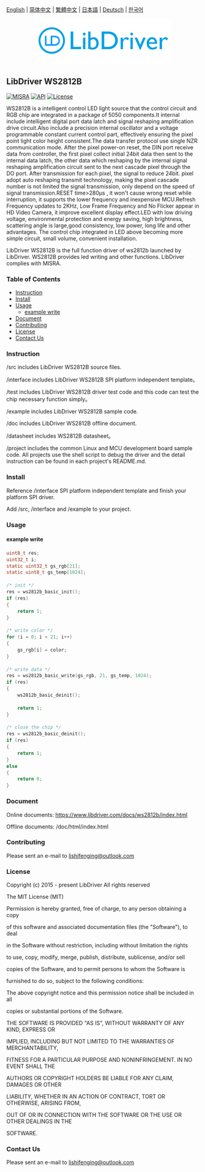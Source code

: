 [English](/README.md) | [ 简体中文](/README_zh-Hans.md) | [繁體中文](/README_zh-Hant.md) | [日本語](/README_ja.md) | [Deutsch](/README_de.md) | [한국어](/README_ko.md)

<div align=center>
<img src="/doc/image/logo.png"/>
</div>

## LibDriver WS2812B
[![MISRA](https://img.shields.io/badge/misra-compliant-brightgreen.svg)](/misra/README.md) [![API](https://img.shields.io/badge/api-reference-blue.svg)](https://www.libdriver.com/docs/ws2812b/index.html) [![License](https://img.shields.io/badge/license-MIT-brightgreen.svg)](/LICENSE) 

WS2812B is a intelligent control LED light source that the control circuit and RGB chip are integrated in a package of 5050 components.It internal include intelligent digital port data latch and signal reshaping amplification drive circuit.Also include a precision internal oscillator and a voltage programmable constant current control part, effectively ensuring the pixel point light color height consistent.The data transfer protocol use single NZR communication mode. After the pixel power-on reset, the DIN port receive data from controller, the first pixel collect initial 24bit data then sent to the internal data latch, the other data which
reshaping by the internal signal reshaping amplification circuit sent to the next cascade pixel through the DO port. After transmission for each pixel, the signal to reduce 24bit. pixel adopt auto reshaping transmit technology, making the pixel cascade number is not limited the signal transmission, only depend on the speed of signal transmission.RESET time>280μs , it won't cause wrong reset while interruption, it supports the lower frequency and inexpensive MCU.Refresh Frequency updates to 2KHz, Low Frame Frequency and No Flicker appear in HD Video Camera, it improve excellent display effect.LED with low driving voltage, environmental protection and energy saving, high brightness, scattering angle is large,good consistency, low power, long life and other advantages. The control chip integrated in LED above becoming more simple circuit, small volume, convenient installation.

LibDriver WS2812B is the full function driver of ws2812b  launched by LibDriver. WS2812B provides led writing and other functions. LibDriver complies with MISRA.

### Table of Contents

  - [Instruction](#Instruction)
  - [Install](#Install)
  - [Usage](#Usage)
    - [example write](#example-write)
  - [Document](#Document)
  - [Contributing](#Contributing)
  - [License](#License)
  - [Contact Us](#Contact-Us)

### Instruction

/src includes LibDriver WS2812B source files.

/interface includes LibDriver WS2812B SPI platform independent template。

/test includes LibDriver WS2812B driver test code and this code can test the chip necessary function simply。

/example includes LibDriver WS2812B sample code.

/doc includes LibDriver WS2812B offline document.

/datasheet includes WS2812B datasheet。

/project includes the common Linux and MCU development board sample code. All projects use the shell script to debug the driver and the detail instruction can be found in each project's README.md.

### Install

Reference /interface SPI platform independent template and finish your platform SPI driver.

Add /src, /interface and /example to your project.

### Usage

#### example write

```C
uint8_t res;
uint32_t i;
static uint32_t gs_rgb[21]; 
static uint8_t gs_temp[1024];

/* init */
res = ws2812b_basic_init();
if (res)
{
    return 1;
}

/* write color */
for (i = 0; i < 21; i++)
{
    gs_rgb[i] = color;
}

/* write data */
res = ws2812b_basic_write(gs_rgb, 21, gs_temp, 1024);
if (res)
{
    ws2812b_basic_deinit();

    return 1;
}

/* close the chip */
res = ws2812b_basic_deinit();
if (res)
{
    return 1;
}
else
{
    return 0;
}
```

### Document

Online documents: https://www.libdriver.com/docs/ws2812b/index.html

Offline documents: /doc/html/index.html

### Contributing

Please sent an e-mail to lishifenging@outlook.com

### License

Copyright (c) 2015 - present LibDriver All rights reserved



The MIT License (MIT) 



Permission is hereby granted, free of charge, to any person obtaining a copy

of this software and associated documentation files (the "Software"), to deal

in the Software without restriction, including without limitation the rights

to use, copy, modify, merge, publish, distribute, sublicense, and/or sell

copies of the Software, and to permit persons to whom the Software is

furnished to do so, subject to the following conditions: 



The above copyright notice and this permission notice shall be included in all

copies or substantial portions of the Software. 



THE SOFTWARE IS PROVIDED "AS IS", WITHOUT WARRANTY OF ANY KIND, EXPRESS OR

IMPLIED, INCLUDING BUT NOT LIMITED TO THE WARRANTIES OF MERCHANTABILITY,

FITNESS FOR A PARTICULAR PURPOSE AND NONINFRINGEMENT. IN NO EVENT SHALL THE

AUTHORS OR COPYRIGHT HOLDERS BE LIABLE FOR ANY CLAIM, DAMAGES OR OTHER

LIABILITY, WHETHER IN AN ACTION OF CONTRACT, TORT OR OTHERWISE, ARISING FROM,

OUT OF OR IN CONNECTION WITH THE SOFTWARE OR THE USE OR OTHER DEALINGS IN THE

SOFTWARE. 

### Contact Us

Please sent an e-mail to lishifenging@outlook.com
